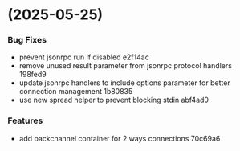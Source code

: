 #  (2025-05-25)


### Bug Fixes

* prevent jsonrpc run if disabled e2f14ac
* remove unused result parameter from jsonrpc protocol handlers 198fed9
* update jsonrpc handlers to include options parameter for better connection management 1b80835
* use new spread helper to prevent blocking stdin abf4ad0


### Features

* add backchannel container for 2 ways connections 70c69a6



